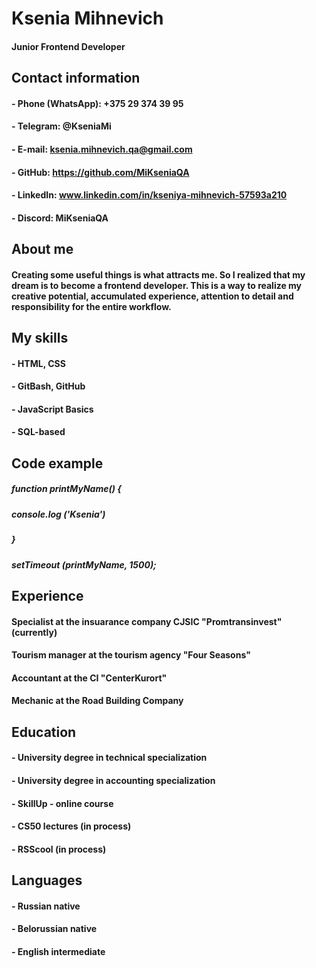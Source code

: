 # Ksenia Mihnevich
#### Junior Frontend Developer


## Contact information
#### - Phone (WhatsApp): +375 29 374 39 95
#### - Telegram: @KseniaMi
#### - E-mail: ksenia.mihnevich.qa@gmail.com
#### - GitHub: https://github.com/MiKseniaQA
#### - LinkedIn: www.linkedin.com/in/kseniya-mihnevich-57593a210
#### - Discord: MiKseniaQA

## About me
#### Creating some useful things is what attracts me. So I realized that my dream is to become a frontend developer. This is a way to realize my creative potential, accumulated experience, attention to detail and responsibility for the entire workflow.

## My skills
#### - HTML, CSS
#### - GitBash, GitHub
#### - JavaScript Basics
#### - SQL-based

## Code example
##### function printMyName() {
##### console.log ('Ksenia')
##### }
##### setTimeout (printMyName, 1500);

## Experience
#### Specialist at the insuarance company CJSIC "Promtransinvest" (currently)
#### Tourism manager at the tourism agency "Four Seasons"
#### Accountant at the CI "CenterKurort"
#### Mechanic at the Road Building Company

## Education
#### - University degree in technical specialization
#### - University degree in accounting specialization
#### - SkillUp - online course
#### - CS50 lectures (in process)
#### - RSScool (in process) 

## Languages
#### - Russian native
#### - Belorussian native
#### - English intermediate





